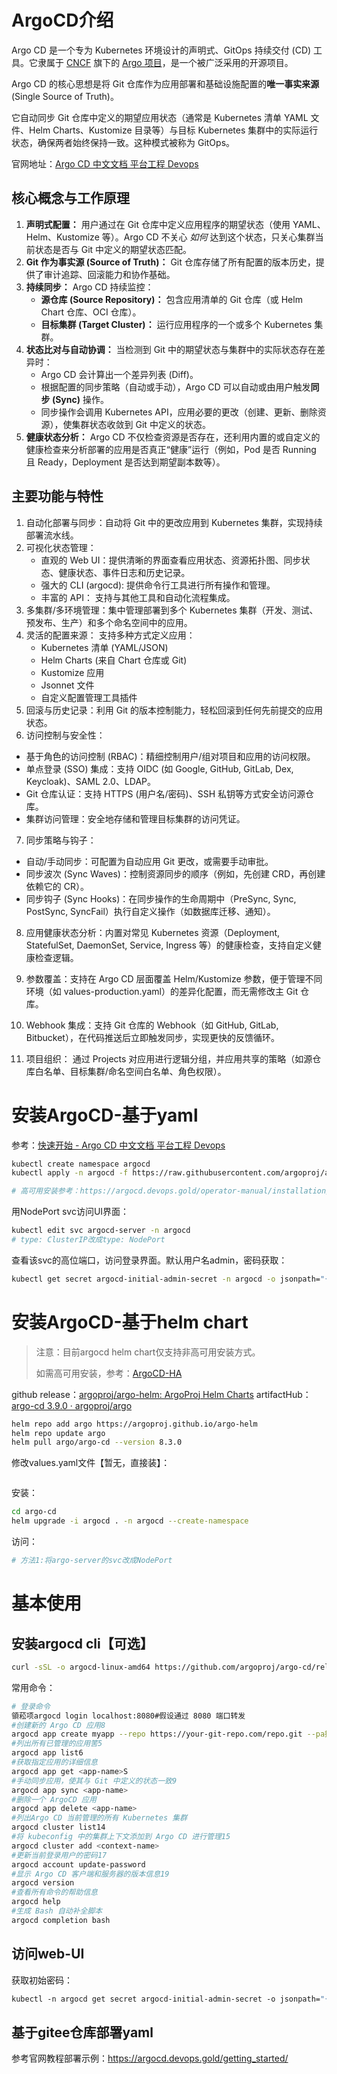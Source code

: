 # ArgoCD介绍

Argo CD 是一个专为 Kubernetes 环境设计的声明式、GitOps 持续交付 (CD) 工具。它隶属于 [CNCF](https://www.cncf.io/) 旗下的 [Argo 项目](https://argoproj.github.io/)，是一个被广泛采用的开源项目。

Argo CD 的核心思想是将 Git 仓库作为应用部署和基础设施配置的**唯一事实来源** (Single Source of Truth)。

它自动同步 Git 仓库中定义的期望应用状态（通常是 Kubernetes 清单 YAML 文件、Helm Charts、Kustomize 目录等）与目标 Kubernetes 集群中的实际运行状态，确保两者始终保持一致。这种模式被称为 GitOps。

官网地址：[Argo CD 中文文档 平台工程 Devops](https://argocd.devops.gold/)

## 核心概念与工作原理

1. **声明式配置：** 用户通过在 Git 仓库中定义应用程序的期望状态（使用 YAML、Helm、Kustomize     等）。Argo CD 不关心 *如何* 达到这个状态，只关心集群当前状态是否与 Git 中定义的期望状态匹配。
2. **Git 作为事实源 (Source of Truth)：** Git 仓库存储了所有配置的版本历史，提供了审计追踪、回滚能力和协作基础。
3. **持续同步：** Argo CD 持续监控：
   - **源仓库 (Source Repository)：** 包含应用清单的 Git 仓库（或 Helm Chart 仓库、OCI 仓库）。
   - **目标集群 (Target Cluster)：** 运行应用程序的一个或多个 Kubernetes 集群。
4. **状态比对与自动协调：** 当检测到 Git 中的期望状态与集群中的实际状态存在差异时：
   - Argo CD 会计算出一个差异列表 (Diff)。
   - 根据配置的同步策略（自动或手动），Argo CD 可以自动或由用户触发**同步 (Sync)** 操作。
   - 同步操作会调用 Kubernetes API，应用必要的更改（创建、更新、删除资源），使集群状态收敛到 Git 中定义的状态。
5. **健康状态分析：** Argo CD 不仅检查资源是否存在，还利用内置的或自定义的健康检查来分析部署的应用是否真正“健康”运行（例如，Pod 是否 Running 且 Ready，Deployment 是否达到期望副本数等）。

## 主要功能与特性

1. 自动化部署与同步：自动将 Git 中的更改应用到 Kubernetes 集群，实现持续部署流水线。
2. 可视化状态管理：
   - 直观的 Web UI：提供清晰的界面查看应用状态、资源拓扑图、同步状态、健康状态、事件日志和历史记录。
   - 强大的 CLI (argocd): 提供命令行工具进行所有操作和管理。
   - 丰富的 API： 支持与其他工具和自动化流程集成。
3. 多集群/多环境管理：集中管理部署到多个 Kubernetes 集群（开发、测试、预发布、生产）和多个命名空间中的应用。
4. 灵活的配置来源： 支持多种方式定义应用：
   - Kubernetes 清单 (YAML/JSON)
   - Helm Charts (来自 Chart 仓库或 Git)
   - Kustomize 应用
   - Jsonnet 文件
   - 自定义配置管理工具插件
5. 回滚与历史记录：利用 Git 的版本控制能力，轻松回滚到任何先前提交的应用状态。
6. 访问控制与安全性：

- 基于角色的访问控制 (RBAC)：精细控制用户/组对项目和应用的访问权限。
- 单点登录 (SSO) 集成：支持 OIDC (如 Google, GitHub, GitLab, Dex, Keycloak)、SAML 2.0、LDAP。
- Git 仓库认证：支持 HTTPS (用户名/密码)、SSH 私钥等方式安全访问源仓库。
- 集群访问管理：安全地存储和管理目标集群的访问凭证。

7. 同步策略与钩子：

- 自动/手动同步：可配置为自动应用 Git 更改，或需要手动审批。
- 同步波次 (Sync Waves)：控制资源同步的顺序（例如，先创建 CRD，再创建依赖它的 CR）。
- 同步钩子 (Sync Hooks)：在同步操作的生命周期中（PreSync, Sync, PostSync, SyncFail）执行自定义操作（如数据库迁移、通知）。

8. 应用健康状态分析：内置对常见 Kubernetes 资源（Deployment, StatefulSet, DaemonSet, Service, Ingress 等）的健康检查，支持自定义健康检查逻辑。

9. 参数覆盖：支持在 Argo CD 层面覆盖 Helm/Kustomize 参数，便于管理不同环境（如 values-production.yaml）的差异化配置，而无需修改主 Git 仓库。
10. Webhook 集成：支持 Git 仓库的 Webhook（如 GitHub, GitLab, Bitbucket），在代码推送后立即触发同步，实现更快的反馈循环。
11. 项目组织： 通过 Projects 对应用进行逻辑分组，并应用共享的策略（如源仓库白名单、目标集群/命名空间白名单、角色权限）。

# 安装ArgoCD-基于yaml

参考：[快速开始 - Argo CD 中文文档 平台工程 Devops](https://argocd.devops.gold/getting_started/#1-argo-cd)

~~~sh
kubectl create namespace argocd
kubectl apply -n argocd -f https://raw.githubusercontent.com/argoproj/argo-cd/stable/manifests/install.yaml

# 高可用安装参考：https://argocd.devops.gold/operator-manual/installation/#_4
~~~

用NodePort svc访问UI界面：

~~~sh
kubectl edit svc argocd-server -n argocd
# type: ClusterIP改成type: NodePort
~~~

查看该svc的高位端口，访问登录界面。默认用户名admin，密码获取：

~~~sh
kubectl get secret argocd-initial-admin-secret -n argocd -o jsonpath="{.data.password}" | base64 -d
~~~

# 安装ArgoCD-基于helm chart

> 注意：目前argocd helm chart仅支持非高可用安装方式。
>
> 如需高可用安装，参考：[ArgoCD-HA](https://argocd.devops.gold/operator-manual/installation/#_4)

github release：[argoproj/argo-helm: ArgoProj Helm Charts](https://github.com/argoproj/argo-helm)
artifactHub：[argo-cd 3.9.0 · argoproj/argo](https://artifacthub.io/packages/helm/argo/argo-cd/3.9.0)

~~~sh
helm repo add argo https://argoproj.github.io/argo-helm
helm repo update argo
helm pull argo/argo-cd --version 8.3.0
~~~

修改values.yaml文件【暂无，直接装】：

~~~yaml

~~~

安装：
~~~sh
cd argo-cd
helm upgrade -i argocd . -n argocd --create-namespace
~~~

访问：
~~~sh
# 方法1:将argo-server的svc改成NodePort
~~~

# 基本使用
## 安装argocd cli【可选】
```sh
curl -sSL -o argocd-linux-amd64 https://github.com/argoproj/argo-cd/releases/latest/download/argocd-linux-amd64
```
常用命令：
~~~sh
# 登录命令
領菘项argocd login localhost:8080#假设通过 8080 端口转发
#创建新的 Argo CD 应用8
argocd app create myapp --repo https://your-git-repo.com/repo.git --pa拗4
#列出所有已管理的应用筈5
argocd app list6
#获取指定应用的详细信息
argocd app get <app-name>S
#手动同步应用，使其与 Git 中定义的状态一致9
argocd app sync <app-name>
#删除一个 ArgoCD 应用
argocd app delete <app-name>
#列出Argo CD 当前管理的所有 Kubernetes 集群
argocd cluster list14
#将 kubeconfig 中的集群上下文添加到 Argo CD 进行管理15
argocd cluster add <context-name>
#更新当前登录用户的密码17
argocd account update-password
#显示 Argo CD 客户端和服务器的版本信息19
argocd version
#查看所有命令的帮助信息
argocd help
#生成 Bash 自动补全脚本
argocd completion bash
~~~

## 访问web-UI
获取初始密码：
```sh
kubectl -n argocd get secret argocd-initial-admin-secret -o jsonpath="{.data.password}" | base64 -d
```


## 基于gitee仓库部署yaml

参考官网教程部署示例：https://argocd.devops.gold/getting_started/

